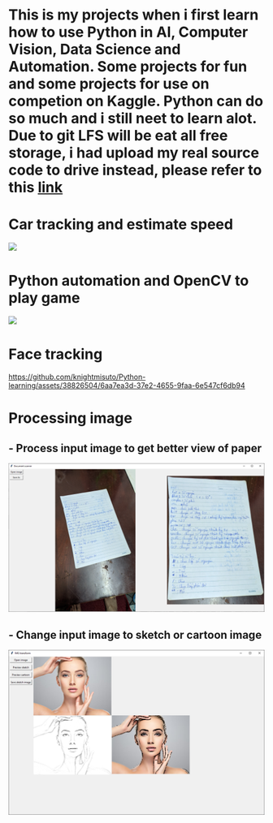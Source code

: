 # This is my projects when i first learn how to use Python in AI, Computer Vision, Data Science and Automation. Some projects for fun and some projects for use on competion on Kaggle. Python can do so much and i still neet to learn alot. Due to git LFS will be eat all free storage, i had upload my real source code to drive instead, please refer to this [link](https://drive.google.com/file/d/1-UNNWv8TW0pXvpfSmz9aLKjlPiRaoQFV/view?usp=drive_link)

# Car tracking and estimate speed

![](https://github.com/knightmisuto/Python-learning/blob/429ae917dda0d35e717be7031492d0c03085f939/car_detect.gif)
 
# Python automation and OpenCV to play game

![](https://github.com/knightmisuto/Python-learning/blob/429ae917dda0d35e717be7031492d0c03085f939/Opencv%20play%20game/Audition/test.gif)

# Face tracking

https://github.com/knightmisuto/Python-learning/assets/38826504/6aa7ea3d-37e2-4655-9faa-6e547cf6db94

# Processing image

 ## - Process input image to get better view of paper

![](https://github.com/knightmisuto/Python-learning/blob/429ae917dda0d35e717be7031492d0c03085f939/Paper%20perpestive/Data/Preview.png)

 ## - Change input image to sketch or cartoon image

![](https://github.com/knightmisuto/Python-learning/blob/2f1b87c3adb496d585885a8eefa117f502f30c37/IMG%20convert%20sketch%20cartoon/Preview.png)
